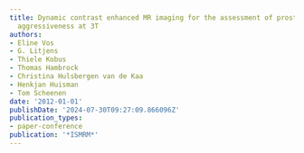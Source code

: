 ```yaml
---
title: Dynamic contrast enhanced MR imaging for the assessment of prostate cancer
  aggressiveness at 3T
authors:
- Eline Vos
- G. Litjens
- Thiele Kobus
- Thomas Hambrock
- Christina Hulsbergen van de Kaa
- Henkjan Huisman
- Tom Scheenen
date: '2012-01-01'
publishDate: '2024-07-30T09:27:09.866096Z'
publication_types:
- paper-conference
publication: '*ISMRM*'
---
```

